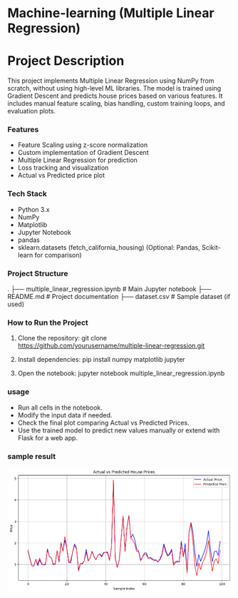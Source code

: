 # Machine-learning (Multiple Linear Regression)
# Project Description
This project implements Multiple Linear Regression using NumPy from scratch, without using high-level ML libraries. The model is trained using Gradient Descent and predicts house prices based on various features. It includes manual feature scaling, bias handling, custom training loops, and evaluation plots.
### Features
- Feature Scaling using z-score normalization
- Custom implementation of Gradient Descent
- Multiple Linear Regression for prediction
- Loss tracking and visualization
- Actual vs Predicted price plot

### Tech Stack
- Python 3.x
- NumPy
- Matplotlib
- Jupyter Notebook
- pandas
- sklearn.datasets (fetch_california_housing)
(Optional: Pandas, Scikit-learn for comparison)

### Project Structure
.
├── multiple_linear_regression.ipynb  # Main Jupyter notebook
├── README.md                         # Project documentation
├── dataset.csv                       # Sample dataset (if used)

### How to Run the Project

1. Clone the repository:
   git clone https://github.com/yourusername/multiple-linear-regression.git

2. Install dependencies:
   pip install numpy matplotlib jupyter

3. Open the notebook:
   jupyter notebook multiple_linear_regression.ipynb

### usage

- Run all cells in the notebook.
- Modify the input data if needed.
- Check the final plot comparing Actual vs Predicted Prices.
- Use the trained model to predict new values manually or extend with Flask for a web app.

### sample result 

![Actual VS Predicted prices](graph1.png)





